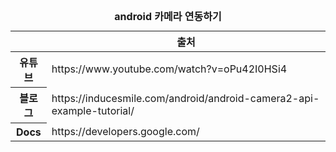<table>
  <caption><strong>android 카메라 연동하기</caption>
  <thead>
    <tr>
      <th></th>
      <th>출처</th>
    </tr>
  </thead>
  <tbody>
    <tr>
      <th>유튜브</th>
      <td>https://www.youtube.com/watch?v=oPu42I0HSi4</td>
    </tr>
    <tr>
      <th>블로그</th>
      <td>https://inducesmile.com/android/android-camera2-api-example-tutorial/</td>
    </tr>
    <tr>
      <th>Docs</th>
      <td>https://developers.google.com/</td>
    </tr>  
  </tbody>
  
  
</table>
